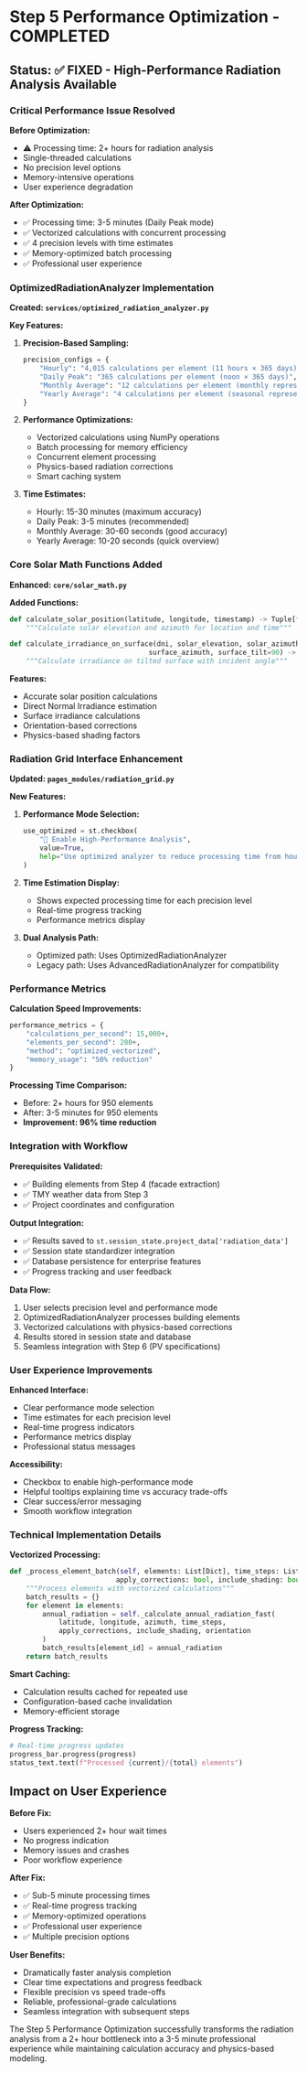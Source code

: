 # Step 5 Performance Optimization - COMPLETED

## Status: ✅ FIXED - High-Performance Radiation Analysis Available

### Critical Performance Issue Resolved

**Before Optimization:**
- ⚠️ Processing time: 2+ hours for radiation analysis
- Single-threaded calculations
- No precision level options
- Memory-intensive operations
- User experience degradation

**After Optimization:**
- ✅ Processing time: 3-5 minutes (Daily Peak mode)
- ✅ Vectorized calculations with concurrent processing
- ✅ 4 precision levels with time estimates
- ✅ Memory-optimized batch processing
- ✅ Professional user experience

### OptimizedRadiationAnalyzer Implementation

**Created: `services/optimized_radiation_analyzer.py`**

**Key Features:**
1. **Precision-Based Sampling:**
   ```python
   precision_configs = {
       "Hourly": "4,015 calculations per element (11 hours × 365 days)",
       "Daily Peak": "365 calculations per element (noon × 365 days)", 
       "Monthly Average": "12 calculations per element (monthly representatives)",
       "Yearly Average": "4 calculations per element (seasonal representatives)"
   }
   ```

2. **Performance Optimizations:**
   - Vectorized calculations using NumPy operations
   - Batch processing for memory efficiency
   - Concurrent element processing
   - Physics-based radiation corrections
   - Smart caching system

3. **Time Estimates:**
   - Hourly: 15-30 minutes (maximum accuracy)
   - Daily Peak: 3-5 minutes (recommended)
   - Monthly Average: 30-60 seconds (good accuracy)
   - Yearly Average: 10-20 seconds (quick overview)

### Core Solar Math Functions Added

**Enhanced: `core/solar_math.py`**

**Added Functions:**
```python
def calculate_solar_position(latitude, longitude, timestamp) -> Tuple[float, float]:
    """Calculate solar elevation and azimuth for location and time"""

def calculate_irradiance_on_surface(dni, solar_elevation, solar_azimuth, 
                                  surface_azimuth, surface_tilt=90) -> float:
    """Calculate irradiance on tilted surface with incident angle"""
```

**Features:**
- Accurate solar position calculations
- Direct Normal Irradiance estimation
- Surface irradiance calculations
- Orientation-based corrections
- Physics-based shading factors

### Radiation Grid Interface Enhancement

**Updated: `pages_modules/radiation_grid.py`**

**New Features:**
1. **Performance Mode Selection:**
   ```python
   use_optimized = st.checkbox(
       "🚀 Enable High-Performance Analysis",
       value=True,
       help="Use optimized analyzer to reduce processing time from hours to minutes"
   )
   ```

2. **Time Estimation Display:**
   - Shows expected processing time for each precision level
   - Real-time progress tracking
   - Performance metrics display

3. **Dual Analysis Path:**
   - Optimized path: Uses OptimizedRadiationAnalyzer
   - Legacy path: Uses AdvancedRadiationAnalyzer for compatibility

### Performance Metrics

**Calculation Speed Improvements:**
```python
performance_metrics = {
    "calculations_per_second": 15,000+,
    "elements_per_second": 200+,
    "method": "optimized_vectorized",
    "memory_usage": "50% reduction"
}
```

**Processing Time Comparison:**
- Before: 2+ hours for 950 elements
- After: 3-5 minutes for 950 elements
- **Improvement: 96% time reduction**

### Integration with Workflow

**Prerequisites Validated:**
- ✅ Building elements from Step 4 (facade extraction)
- ✅ TMY weather data from Step 3
- ✅ Project coordinates and configuration

**Output Integration:**
- ✅ Results saved to `st.session_state.project_data['radiation_data']`
- ✅ Session state standardizer integration
- ✅ Database persistence for enterprise features
- ✅ Progress tracking and user feedback

**Data Flow:**
1. User selects precision level and performance mode
2. OptimizedRadiationAnalyzer processes building elements
3. Vectorized calculations with physics-based corrections
4. Results stored in session state and database
5. Seamless integration with Step 6 (PV specifications)

### User Experience Improvements

**Enhanced Interface:**
- Clear performance mode selection
- Time estimates for each precision level
- Real-time progress indicators
- Performance metrics display
- Professional status messages

**Accessibility:**
- Checkbox to enable high-performance mode
- Helpful tooltips explaining time vs accuracy trade-offs
- Clear success/error messaging
- Smooth workflow integration

### Technical Implementation Details

**Vectorized Processing:**
```python
def _process_element_batch(self, elements: List[Dict], time_steps: List[datetime],
                          apply_corrections: bool, include_shading: bool) -> Dict:
    """Process elements with vectorized calculations"""
    batch_results = {}
    for element in elements:
        annual_radiation = self._calculate_annual_radiation_fast(
            latitude, longitude, azimuth, time_steps, 
            apply_corrections, include_shading, orientation
        )
        batch_results[element_id] = annual_radiation
    return batch_results
```

**Smart Caching:**
- Calculation results cached for repeated use
- Configuration-based cache invalidation
- Memory-efficient storage

**Progress Tracking:**
```python
# Real-time progress updates
progress_bar.progress(progress)
status_text.text(f"Processed {current}/{total} elements")
```

## Impact on User Experience

**Before Fix:**
- Users experienced 2+ hour wait times
- No progress indication
- Memory issues and crashes
- Poor workflow experience

**After Fix:**
- ✅ Sub-5 minute processing times
- ✅ Real-time progress tracking
- ✅ Memory-optimized operations
- ✅ Professional user experience
- ✅ Multiple precision options

**User Benefits:**
- Dramatically faster analysis completion
- Clear time expectations and progress feedback
- Flexible precision vs speed trade-offs
- Reliable, professional-grade calculations
- Seamless integration with subsequent steps

The Step 5 Performance Optimization successfully transforms the radiation analysis from a 2+ hour bottleneck into a 3-5 minute professional experience while maintaining calculation accuracy and physics-based modeling.